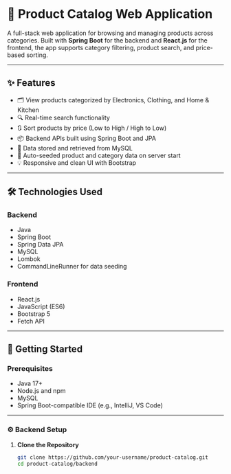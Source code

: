 # 🛒 Product Catalog Web Application

A full-stack web application for browsing and managing products across categories. Built with **Spring Boot** for the backend and **React.js** for the frontend, the app supports category filtering, product search, and price-based sorting.

---

## ✨ Features

- 🗂️ View products categorized by Electronics, Clothing, and Home & Kitchen
- 🔍 Real-time search functionality
- 🔃 Sort products by price (Low to High / High to Low)
- 📦 Backend APIs built using Spring Boot and JPA
- 💾 Data stored and retrieved from MySQL
- 🧪 Auto-seeded product and category data on server start
- 💡 Responsive and clean UI with Bootstrap

---

## 🛠️ Technologies Used

### Backend
- Java
- Spring Boot
- Spring Data JPA
- MySQL
- Lombok
- CommandLineRunner for data seeding

### Frontend
- React.js
- JavaScript (ES6)
- Bootstrap 5
- Fetch API

---

## 🚀 Getting Started

### Prerequisites

- Java 17+
- Node.js and npm
- MySQL
- Spring Boot-compatible IDE (e.g., IntelliJ, VS Code)

---

### ⚙️ Backend Setup

1. **Clone the Repository**

   ```bash
   git clone https://github.com/your-username/product-catalog.git
   cd product-catalog/backend

